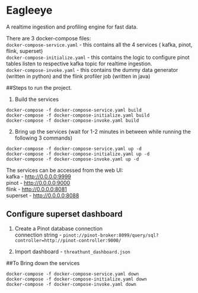 # Eagleeye

A realtime ingestion and profiling engine for fast data.

There are 3 docker-compose files:  
`docker-compose-service.yaml` - this contains all the 4 services ( kafka, pinot, flink, superset)  
`docker-compose-initialize.yaml` - this contains the logic to configure pinot tables listen to respective kafka topic for realtime ingestion.  
`docker-compose-invoke.yaml` - this contains the dummy data generator (written in python) and the flink profiler job (written in java)  

##Steps to run the project.

1. Build the services
```
docker-compose -f docker-compose-service.yaml build
docker-compose -f docker-compose-initialize.yaml build
docker-compose -f docker-compose-invoke.yaml build
```

2. Bring up the services (wait for 1-2 minutes in between while running the following 3 commands)
```
docker-compose -f docker-compose-service.yaml up -d
docker-compose -f docker-compose-initialize.yaml up -d
docker-compose -f docker-compose-invoke.yaml up -d
```

The services can be accessed from the web UI:  
kafka - http://0.0.0.0:9999  
pinot - http://0.0.0.0:9000  
flink - http://0.0.0.0:8081  
superset - http://0.0.0.0:8088  

## Configure superset dashboard

1. Create a Pinot database connection  
connection string - `pinot://pinot-broker:8099/query/sql?controller=http://pinot-controller:9000/`  

2. Import dashboard - `threathunt_dashboard.json`


##To Bring down the services
```
docker-compose -f docker-compose-service.yaml down
docker-compose -f docker-compose-initialize.yaml down
docker-compose -f docker-compose-invoke.yaml down
```